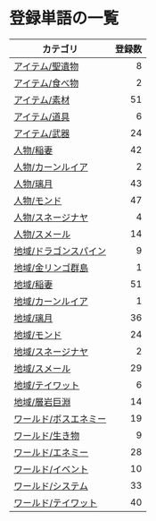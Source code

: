 # 登録単語の一覧

|カテゴリ|登録数|
|---|--:|
|[アイテム/聖遺物](./dict/item/artifact.md)|8|
|[アイテム/食べ物](./dict/item/food.md)|2|
|[アイテム/素材](./dict/item/material.md)|51|
|[アイテム/道具](./dict/item/tool.md)|6|
|[アイテム/武器](./dict/item/weapon.md)|24|
|[人物/稲妻](./dict/person/inazuma.md)|42|
|[人物/カーンルイア](./dict/person/khaenriah.md)|2|
|[人物/璃月](./dict/person/liyue.md)|43|
|[人物/モンド](./dict/person/mondstadt.md)|47|
|[人物/スネージナヤ](./dict/person/snezhnaya.md)|4|
|[人物/スメール](./dict/person/sumeru.md)|14|
|[地域/ドラゴンスパイン](./dict/region/dragonspine.md)|9|
|[地域/金リンゴ群島](./dict/region/golden_apple.md)|1|
|[地域/稲妻](./dict/region/inazuma.md)|51|
|[地域/カーンルイア](./dict/region/khaenriah.md)|1|
|[地域/璃月](./dict/region/liyue.md)|36|
|[地域/モンド](./dict/region/mondstadt.md)|24|
|[地域/スネージナヤ](./dict/region/snezhnaya.md)|2|
|[地域/スメール](./dict/region/sumeru.md)|29|
|[地域/テイワット](./dict/region/teyvat.md)|6|
|[地域/層岩巨淵](./dict/region/the_chasm.md)|14|
|[ワールド/ボスエネミー](./dict/world/boss.md)|19|
|[ワールド/生き物](./dict/world/creature.md)|9|
|[ワールド/エネミー](./dict/world/enemy.md)|28|
|[ワールド/イベント](./dict/world/event.md)|10|
|[ワールド/システム](./dict/world/system.md)|33|
|[ワールド/テイワット](./dict/world/teyvat.md)|40|